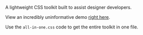 A lightweight CSS toolkit built to assist designer developers.

View an incredibly uninformative demo [right here](https://dick-jo.github.io/css-toolkit/).

Use the `all-in-one.css` code to get the entire toolkit in one file.
